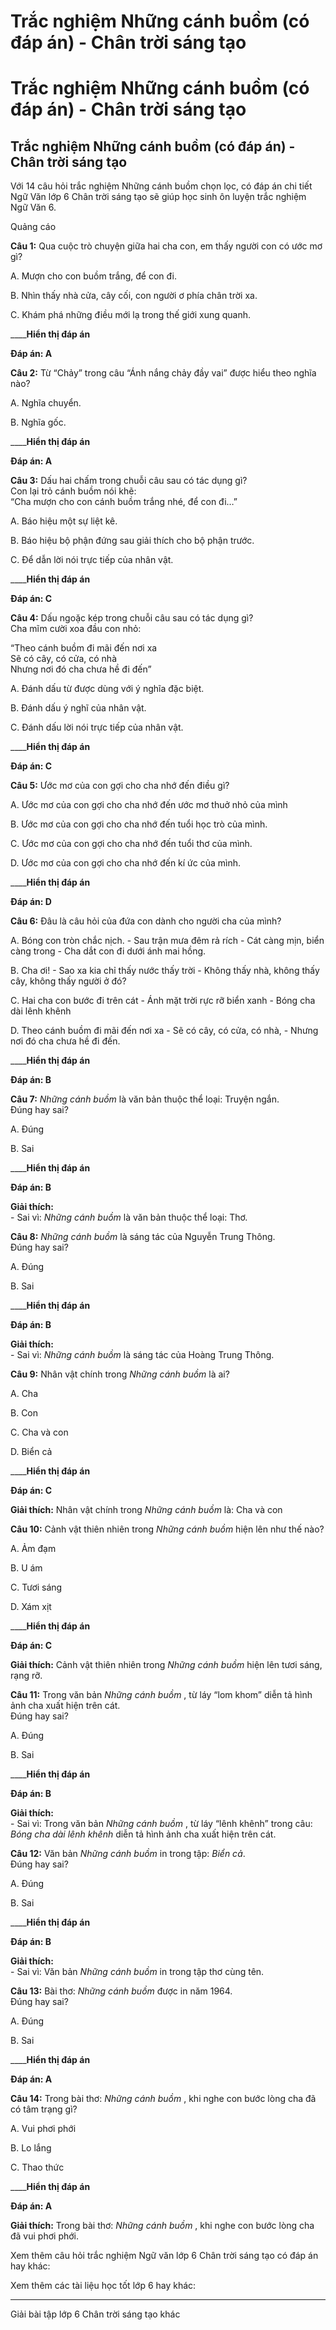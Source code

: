 # Trắc nghiệm Những cánh buồm (có đáp án) - Chân trời sáng tạo

# Trắc nghiệm Những cánh buồm (có đáp án) - Chân trời sáng tạo

## Trắc nghiệm Những cánh buồm (có đáp án) - Chân trời sáng tạo

Với 14 câu hỏi trắc nghiệm Những cánh buồm chọn lọc, có đáp án chi tiết Ngữ Văn lớp 6 Chân trời sáng tạo sẽ giúp học sinh ôn luyện trắc nghiệm Ngữ Văn 6.

Quảng cáo

**Câu 1:** Qua cuộc trò chuyện giữa hai cha con, em thấy người con có ước mơ gì?

A. Mượn cho con buồm trắng, để con đi. 

B. Nhìn thấy nhà cửa, cây cối, con người ơ phía chân trời xa.

C. Khám phá những điều mới lạ trong thế giới xung quanh. 

____**Hiển thị đáp án**

**Đáp án: A**

**Câu 2:** Từ “Chảy” trong câu “Ánh nắng chảy đầy vai” được hiểu theo nghĩa nào?

A. Nghĩa chuyển.

B. Nghĩa gốc.

____**Hiển thị đáp án**

**Đáp án: A**

**Câu 3:** Dấu hai chấm trong chuỗi câu sau có tác dụng gì?  
Con lại trỏ cánh buồm nói khẽ:  
“Cha mượn cho con cánh buồm trắng nhé, để con đi…” 

A. Báo hiệu một sự liệt kê.

B. Báo hiệu bộ phận đứng sau giải thích cho bộ phận trước.

C. Để dẫn lời nói trực tiếp của nhân vật.

____**Hiển thị đáp án**

**Đáp án: C**

**Câu 4:** Dấu ngoặc kép trong chuỗi câu sau có tác dụng gì?  
Cha mĩm cười xoa đầu con nhỏ:

“Theo cánh buồm đi mãi đến nơi xa  
Sẽ có cây, có cửa, có nhà  
Nhưng nơi đó cha chưa hề đi đến”

A. Đánh dấu từ được dùng với ý nghĩa đặc biệt.

B. Đánh dấu ý nghĩ của nhân vật.

C. Đánh dấu lời nói trực tiếp của nhân vật.

____**Hiển thị đáp án**

**Đáp án: C**

**Câu 5:** Ước mơ của con gợi cho cha nhớ đến điều gì?

A. Ước mơ của con gợi cho cha nhớ đến ước mơ thuở nhỏ của mình

B. Ước mơ của con gợi cho cha nhớ đến tuổi học trò của mình.

C. Ước mơ của con gợi cho cha nhớ đến tuổi thơ của mình.

D. Ước mơ của con gợi cho cha nhớ đến kí ức của mình.

____**Hiển thị đáp án**

**Đáp án: D**

**Câu 6:** Đâu là câu hỏi của đứa con dành cho người cha của mình?

A. Bóng con tròn chắc nịch. - Sau trận mưa đêm rả rích - Cát càng mịn, biển càng trong - Cha dắt con đi dưới ánh mai hồng.

B. Cha ơi! - Sao xa kia chỉ thấy nước thấy trời - Không thấy nhà, không thấy cây, không thấy người ở đó?

C. Hai cha con bước đi trên cát - Ánh mặt trời rực rỡ biển xanh - Bóng cha dài lênh khênh

D. Theo cánh buồm đi mãi đến nơi xa - Sẽ có cây, có cửa, có nhà, - Nhưng nơi đó cha chưa hề đi đến.

____**Hiển thị đáp án**

**Đáp án: B**

**Câu 7:** _Những cánh buồm_ là văn bản thuộc thể loại: Truyện ngắn.  
Đúng hay sai? 

A. Đúng

B. Sai

____**Hiển thị đáp án**

**Đáp án: B**

**Giải thích:**  
\- Sai vì: _Những cánh buồm_ là văn bản thuộc thể loại: Thơ. 

**Câu 8:** _Những cánh buồm_ là sáng tác của Nguyễn Trung Thông.  
Đúng hay sai?

A. Đúng

B. Sai

____**Hiển thị đáp án**

**Đáp án: B**

**Giải thích:**  
\- Sai vì: _Những cánh buồm_ là sáng tác của Hoàng Trung Thông. 

**Câu 9:** Nhân vật chính trong _Những cánh buồm_ là ai?

A. Cha

B. Con

C. Cha và con

D. Biển cả

____**Hiển thị đáp án**

**Đáp án: C**

**Giải thích:** Nhân vật chính trong _Những cánh buồm_ là: Cha và con 

**Câu 10:** Cảnh vật thiên nhiên trong _Những cánh buồm_ hiện lên như thế nào?

A. Ảm đạm

B. U ám

C. Tươi sáng

D. Xám xịt

____**Hiển thị đáp án**

**Đáp án: C**

**Giải thích:** Cảnh vật thiên nhiên trong _Những cánh buồm_ hiện lên tươi sáng, rạng rỡ. 

**Câu 11:** Trong văn bản _Những cánh buồm_ , từ láy “lom khom” diễn tả hình ảnh cha xuất hiện trên cát.  
Đúng hay sai?

A. Đúng

B. Sai

____**Hiển thị đáp án**

**Đáp án: B**

**Giải thích:**  
\- Sai vì: Trong văn bản _Những cánh buồm_ , từ láy “lênh khênh” trong câu: _Bóng cha dài lênh khênh_ diễn tả hình ảnh cha xuất hiện trên cát. 

**Câu 12:** Văn bản _Những cánh buồm_ in trong tập: _Biển cả_.   
Đúng hay sai?

A. Đúng

B. Sai

____**Hiển thị đáp án**

**Đáp án: B**

**Giải thích:**  
\- Sai vì: Văn bản _Những cánh buồm_ in trong tập thơ cùng tên. 

**Câu 13:** Bài thơ: _Những cánh buồm_ được in năm 1964.   
Đúng hay sai? 

A. Đúng

B. Sai

____**Hiển thị đáp án**

**Đáp án: A**

**Câu 14:** Trong bài thơ: _Những cánh buồm_ , khi nghe con bước lòng cha đã có tâm trạng gì?

A. Vui phơi phới

B. Lo lắng

C. Thao thức

____**Hiển thị đáp án**

**Đáp án: A**

**Giải thích:** Trong bài thơ: _Những cánh buồm_ , khi nghe con bước lòng cha đã vui phơi phới. 

Xem thêm câu hỏi trắc nghiệm Ngữ văn lớp 6 Chân trời sáng tạo có đáp án hay khác:

Xem thêm các tài liệu học tốt lớp 6 hay khác:

* * *

Giải bài tập lớp 6 Chân trời sáng tạo khác
